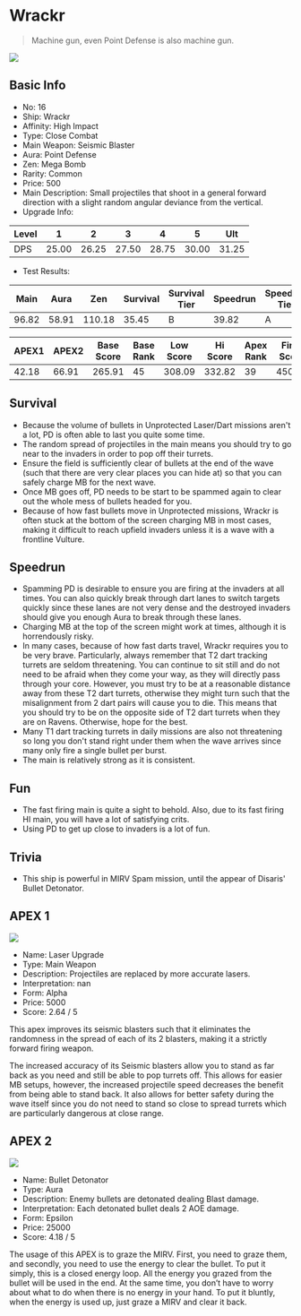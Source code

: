 # Wrackr

> Machine gun, even Point Defense is also machine gun.

<img src="/ships/ship_16.png" style={{zoom:1}}/>

## Basic Info

- No: 16
- Ship: Wrackr
- Affinity: High Impact
- Type: Close Combat
- Main Weapon: Seismic Blaster
- Aura: Point Defense
- Zen: Mega Bomb
- Rarity: Common
- Price: 500
- Main Description: Small projectiles that shoot in a general forward direction with a slight random angular deviance from the vertical.
- Upgrade Info: 

| Level | 1 | 2 | 3 | 4 | 5 | Ult |
|--|--|--|--|--|--|--|
| DPS | 25.00 | 26.25 | 27.50 | 28.75 | 30.00 | 31.25 |

- Test Results: 

| Main | Aura | Zen | Survival | Survival Tier | Speedrun | Speedrun Tier | Fun | Fun Tier |
|--|--|--|--|--|--|--|--|--|
| 96.82 | 58.91 | 110.18 | 35.45 | B | 39.82 | A | 42.00 | A |

| APEX1 | APEX2 | Base Score | Base Rank | Low Score | Hi Score | Apex Rank | Final Score | FinalRank |
|--|--|--|--|--|--|--|--|--|
| 42.18 | 66.91 | 265.91 | 45 | 308.09 | 332.82 | 39 | 450.09 | 28 |

## Survival

- Because the volume of bullets in Unprotected Laser/Dart missions aren't a lot, PD is often able to last you quite some time.
- The random spread of projectiles in the main means you should try to go near to the invaders in order to pop off their turrets.
- Ensure the field is sufficiently clear of bullets at the end of the wave (such that there are very clear places you can hide at) so that you can safely charge MB for the next wave.
- Once MB goes off, PD needs to be start to be spammed again to clear out the whole mess of bullets headed for you.
- Because of how fast bullets move in Unprotected missions, Wrackr is often stuck at the bottom of the screen charging MB in most cases, making it difficult to reach upfield invaders unless it is a wave with a frontline Vulture.

## Speedrun

- Spamming PD is desirable to ensure you are firing at the invaders at all times. You can also quickly break through dart lanes to switch targets quickly since these lanes are not very dense and the destroyed invaders should give you enough Aura to break through these lanes.
- Charging MB at the top of the screen might work at times, although it is horrendously risky.
- In many cases, because of how fast darts travel, Wrackr requires you to be very brave. Particularly, always remember that T2 dart tracking turrets are seldom threatening. You can continue to sit still and do not need to be afraid when they come your way, as they will directly pass through your core. However, you must try to be at a reasonable distance away from these T2 dart turrets, otherwise they might turn such that the misalignment from 2 dart pairs will cause you to die. This means that you should try to be on the opposite side of T2 dart turrets when they are on Ravens. Otherwise, hope for the best.
- Many T1 dart tracking turrets in daily missions are also not threatening so long you don't stand right under them when the wave arrives since many only fire a single bullet per burst.
- The main is relatively strong as it is consistent.

## Fun

- The fast firing main is quite a sight to behold. Also, due to its fast firing HI main, you will have a lot of satisfying crits.
- Using PD to get up close to invaders is a lot of fun.

## Trivia

- This ship is powerful in MIRV Spam mission, until the appear of Disaris' Bullet Detonator.

## APEX 1

<img src="/ships/ship_16_apex_1.png" style={{zoom:1}}/>

- Name: Laser Upgrade
- Type: Main Weapon
- Description: Projectiles are replaced by more accurate lasers.
- Interpretation: nan
- Form: Alpha
- Price: 5000
- Score: 2.64 / 5

This apex improves its seismic blasters such that it eliminates the randomness in the spread of each of its 2 blasters, making it a strictly forward firing weapon.

The increased accuracy of its Seismic blasters allow you to stand as far back as you need and still be able to pop turrets off. This allows for easier MB setups, however, the increased projectile speed decreases the benefit from being able to stand back. It also allows for better safety during the wave itself since you do not need to stand so close to spread turrets which are particularly dangerous at close range.

## APEX 2

<img src="/ships/ship_16_apex_2.png" style={{zoom:1}}/>

- Name: Bullet Detonator
- Type: Aura
- Description: Enemy bullets are detonated dealing Blast damage.
- Interpretation: Each detonated bullet deals 2 AOE damage.
- Form: Epsilon
- Price: 25000
- Score: 4.18 / 5

The usage of this APEX is to graze the MIRV. First, you need to graze them, and secondly, you need to use the energy to clear the bullet. To put it simply, this is a closed energy loop. All the energy you grazed from the bullet will be used in the end. At the same time, you don’t have to worry about what to do when there is no energy in your hand. To put it bluntly, when the energy is used up, just graze a MIRV and clear it back.
